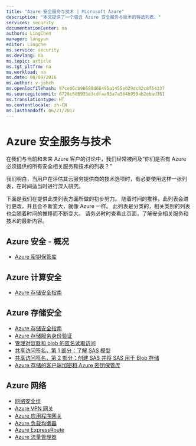 ```yaml
---
title: "Azure 安全服务与技术 | Microsoft Azure"
description: "本文提供了一个包含 Azure 安全服务与技术的特选列表。"
services: security
documentationCenter: na
authors: LingChen
manager: langyun
editor: Lingche
ms.service: security
ms.devlang: na
ms.topic: article
ms.tgt_pltfrm: na
ms.workload: na
ms.date: 08/09/2016
ms.author: v-johch
ms.openlocfilehash: 97ce06cb98688d66495a1455e029dc82c8f54337
ms.sourcegitcommit: 6728c686935e3cdfaa93a7a364b959ab2ebad361
ms.translationtype: HT
ms.contentlocale: zh-CN
ms.lasthandoff: 06/21/2017
---
```

# <a name="azure-security-services-and-technologies"></a>Azure 安全服务与技术

在我们与当前和未来 Azure 客户的讨论中，我们经常被问及“你们是否有 Azure 必须提供的所有安全相关服务和技术的列表？”

我们明白，当用户在评估其云服务提供商的技术选项时，有必要使用这样一张列表，在时间适当时进行深入研究。

下面是我们在提供此类列表方面所做的初步努力。 随着时间的推移，此列表会进行更改，并且会不断变大，就像 Azure 一样。 此列表是分类的，相关类别的列表也会随着时间的推移而不断变大。 请务必时时查看此页面，了解安全相关服务和技术的最新内容。  

## <a name="azure-security---general"></a>Azure 安全 - 概况
- [Azure 密钥保管库](../key-vault/key-vault-whatis.md)

## <a name="azure-compute-security"></a>Azure 计算安全
- [Azure 存储安全指南](../storage/storage-security-guide.md)

## <a name="azure-storage-security"></a>Azure 存储安全
- [Azure 存储安全指南](../storage/storage-security-guide.md)
- [Azure 存储服务身份验证](https://msdn.microsoft.com/zh-cn/library/azure/dd179428.aspx) 
- [管理对容器和 blob 的匿名读取访问](../storage/storage-manage-access-to-resources.md)
- [共享访问签名，第 1 部分：了解 SAS 模型](../storage/storage-dotnet-shared-access-signature-part-1.md)
- [共享访问签名，第 2 部分：创建 SAS 并将 SAS 用于 Blob 存储](https://www.azure.cn/documentation/articles/storage-dotnet-shared-access-signature-part-2.md)
- [Azure 存储的客户端加密和 Azure 密钥保管库](../storage/storage-client-side-encryption.md)

## <a name="azure-networking"></a>Azure 网络
- [网络安全组](../virtual-network/virtual-networks-nsg.md)
- [Azure VPN 网关](../vpn-gateway/vpn-gateway-about-vpngateways.md)
- [Azure 应用程序网关](../application-gateway/application-gateway-introduction.md)
- [Azure 负载均衡器](../load-balancer/load-balancer-overview.md)
- [Azure ExpressRoute](../expressroute/expressroute-introduction.md)
- [Azure 流量管理器](../traffic-manager/traffic-manager-overview.md)